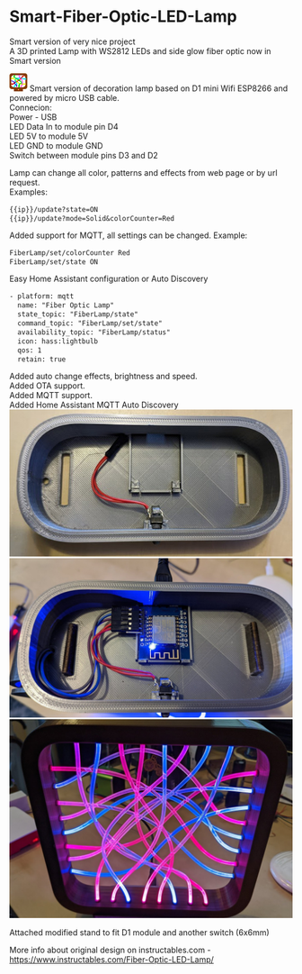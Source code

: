 # Smart-Fiber-Optic-LED-Lamp  
Smart version of very nice project  
A 3D printed Lamp with WS2812 LEDs and side glow fiber optic now in Smart version  

![icon](https://github.com/Robinek70/Smart-Fiber-Optic-LED-Lamp/raw/esp8266/icon.png) Smart version of decoration lamp based on D1 mini Wifi ESP8266 and powered by micro USB cable.  
Connecion:  
Power - USB  
LED Data In to module pin D4  
LED 5V to module 5V  
LED GND to module GND  
Switch between module pins D3 and D2  

Lamp can change all color, patterns and effects from web page or by url request.  
Examples:  
```
{{ip}}/update?state=ON  
{{ip}}/update?mode=Solid&colorCounter=Red  
```

Added support for MQTT, all settings can be changed. 
Example:  
```
FiberLamp/set/colorCounter Red  
FiberLamp/set/state ON  
```
Easy Home Assistant configuration or Auto Discovery   
```
- platform: mqtt  
  name: "Fiber Optic Lamp"  
  state_topic: "FiberLamp/state"  
  command_topic: "FiberLamp/set/state"  
  availability_topic: "FiberLamp/status"  
  icon: hass:lightbulb  
  qos: 1  
  retain: true  
```
Added auto change effects, brightness and speed.  
Added OTA support.  
Added MQTT support.  
Added Home Assistant MQTT Auto Discovery  
![stand](https://github.com/Robinek70/Smart-Fiber-Optic-LED-Lamp/raw/esp8266/images/empty-stand.jpg)
![stand](https://github.com/Robinek70/Smart-Fiber-Optic-LED-Lamp/raw/esp8266/images/d1-module.jpg)
![lamp](https://github.com/Robinek70/Smart-Fiber-Optic-LED-Lamp/raw/esp8266/images/lamp.jpg)

Attached modified stand to fit D1 module and another switch (6x6mm)

More info about original design on instructables.com - https://www.instructables.com/Fiber-Optic-LED-Lamp/  
